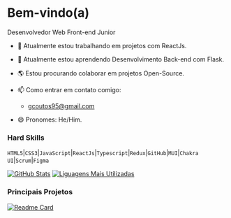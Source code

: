 # Bem-vindo(a)
Desenvolvedor Web Front-end Junior

- 🔭 Atualmente estou trabalhando em projetos com ReactJs.
- 🌱 Atualmente estou aprendendo Desenvolvimento Back-end com Flask.
- 🌎 Estou procurando colaborar em projetos Open-Source.

- 📫 Como entrar em contato comigo:
  - gcoutos95@gmail.com   
- 😄 Pronomes: He/Him.


### Hard Skills 
`HTML5`|`CSS3`|`JavaScript`|`ReactJs`|`Typescript`|`Redux`|`GitHub`|`MUI`|`Chakra UI`|`Scrum`|`Figma`
&nbsp;
&nbsp;
<br />

[![GitHub Stats](https://github-readme-stats.vercel.app/api?username=GuiCoutoSt&theme=dracula&show_icons=true)](https://github.com/anuraghazra/github-readme-stats)
[![Liguagens Mais Utilizadas](https://github-readme-stats.vercel.app/api/top-langs/?username=GuiCoutoSt&theme=dracula&layout=compact)](https://github.com/anuraghazra/github-readme-stats)

### Principais Projetos
[![Readme Card](https://github-readme-stats.vercel.app/api/pin/?username=GuiCoutoSt&repo=hamburgueria-2&theme=dracula&show_owner)](https://github.com/GuiCoutoSt/hamburgueria-2)


